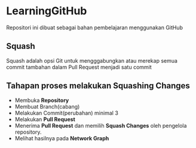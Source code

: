 # LearningGitHub
Repositori ini dibuat sebagai bahan pembelajaran menggunakan GitHub

## Squash
Squash adalah opsi Git untuk mengggabungkan atau merekap semua commit tambahan dalam Pull Request menjadi satu commit

## Tahapan proses melakukan **Squashing Changes**
- Membuka **Repository**
- Membuat Branch(cabang)
- Melakukan Commit(perubahan) minimal 3
- Melakukan **Pull Request**
- Menerima **Pull Request** dan memilih **Squash Changes** oleh pengelola repository.
- Melihat hasilnya pada **Network Graph**

